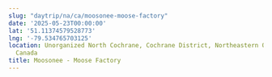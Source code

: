 ```yaml
---
slug: "daytrip/na/ca/moosonee-moose-factory"
date: '2025-05-23T00:00:00'
lat: '51.11374579528773'
lng: '-79.534765703125'
location: Unorganized North Cochrane, Cochrane District, Northeastern Ontario, Ontario,
  Canada
title: Moosonee - Moose Factory
---
```



